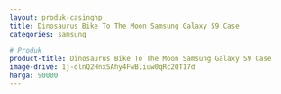 ```yaml
---
layout: produk-casinghp
title: Dinosaurus Bike To The Moon Samsung Galaxy S9 Case
categories: samsung

# Produk
product-title: Dinosaurus Bike To The Moon Samsung Galaxy S9 Case
image-drive: 1j-olnQ2HnxSAhy4FwBliuw0qRc2QT17d
harga: 90000
---
```

